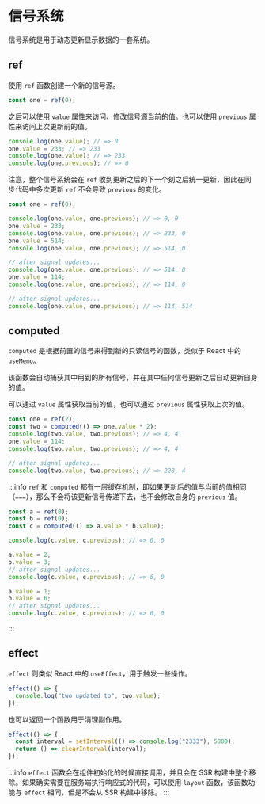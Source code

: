 # 信号系统

信号系统是用于动态更新显示数据的一套系统。

## ref

使用 `ref` 函数创建一个新的信号源。

```ts
const one = ref(0);
```

之后可以使用 `value` 属性来访问、修改信号源当前的值。也可以使用 `previous` 属性来访问上次更新前的值。

```ts
console.log(one.value); // => 0
one.value = 233; // => 233
console.log(one.value); // => 233
console.log(one.previous); // => 0
```

注意，整个信号系统会在 `ref` 收到更新之后的下一个刻之后统一更新，因此在同步代码中多次更新 `ref` 不会导致 `previous` 的变化。

```js
const one = ref(0);

console.log(one.value, one.previous); // => 0, 0
one.value = 233;
console.log(one.value, one.previous); // => 233, 0
one.value = 514;
console.log(one.value, one.previous); // => 514, 0

// after signal updates...
console.log(one.value, one.previous); // => 514, 0
one.value = 114;
console.log(one.value, one.previous); // => 114, 0

// after signal updates...
console.log(one.value, one.previous); // => 114, 514
```

## computed

`computed` 是根据前置的信号来得到新的只读信号的函数，类似于 React 中的 `useMemo`。

该函数会自动捕获其中用到的所有信号，并在其中任何信号更新之后自动更新自身的值。

可以通过 `value` 属性获取当前的值，也可以通过 `previous` 属性获取上次的值。

```ts
const one = ref(2);
const two = computed(() => one.value * 2);
console.log(two.value, two.previous); // => 4, 4
one.value = 114;
console.log(two.value, two.previous); // => 4, 4

// after signal updates...
console.log(two.value, two.previous); // => 228, 4
```

:::info
`ref` 和 `computed` 都有一层缓存机制，即如果更新后的值与当前的值相同（`===`），那么不会将该更新信号传递下去，也不会修改自身的 `previous` 值。

```js
const a = ref(0);
const b = ref(0);
const c = computed(() => a.value * b.value);

console.log(c.value, c.previous); // => 0, 0

a.value = 2;
b.value = 3;
// after signal updates...
console.log(c.value, c.previous); // => 6, 0

a.value = 1;
b.value = 6;
// after signal updates...
console.log(c.value, c.previous); // => 6, 0
```

:::

## effect

`effect` 则类似 React 中的 `useEffect`，用于触发一些操作。

```ts
effect(() => {
  console.log("two updated to", two.value);
});
```

也可以返回一个函数用于清理副作用。

```ts
effect(() => {
  const interval = setInterval(() => console.log("2333"), 5000);
  return () => clearInterval(interval);
});
```

:::info
`effect` 函数会在组件初始化的时候直接调用，并且会在 SSR 构建中整个移除。如果确实需要在服务端执行响应式的代码，可以使用 `layout` 函数，该函数功能与 `effect` 相同，但是不会从 SSR 构建中移除。
:::
